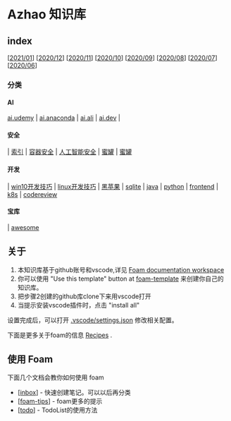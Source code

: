 # Azhao 知识库

## index

[[2021/01](doc/day.202101.md)]
[[2020/12](doc/day.202012.md)]
[[2020/11](doc/day.202011.md)]
[[2020/10](doc/day.202010.md)]
[[2020/09](doc/day.202009.md)]
[[2020/08](doc/day.202008.md)]
[[2020/07](doc/day.202007.md)]
[[2020/06](doc/day.202006.md)]

### **分类**

#### AI

[ai.udemy](doc/ai/ai.udemy.md) |
[ai.anaconda](doc/ai/ai.anaconda.md) |
[ai.ali](doc/ai/ai.ali.md) |
[ai.dev](doc/ai/ai.dev.md) |

#### **安全**

| [索引](doc/sec/sec.index.md)
| [容器安全](doc/sec/sec.container.md)
| [人工智能安全](doc/sec/sec.ai)
| [蜜罐](sec/sec.honeypots.md)
| [蜜罐](sec/sec.windows.md)

#### **开发**

| [win10开发技巧](doc/win10/win.dev.tip.md)
| [linux开发技巧](doc/linux/linux.dev.tip.md)
| [黑苹果](doc/mac/mac.black.md)
| [sqlite](dev/db.sqlite.md)
| [java](dev/java/java.index.md)
| [python](dev/python/python.index.md)
| [frontend](dev/frontend/frontend.index.md)
| [k8s](/doc/ops/k8s.readme.md)
| [codereview](/doc/dev/codereview.md)

#### **宝库**

| [awesome](dev/awesome/awesome.index.md)

## 关于

1. 本知识库基于github账号和vscode,详见 [Foam documentation workspace](https://foambubble.github.io/foam)
2. 你可以使用 "Use this template" button at [foam-template](https://github.com/foambubble/foam-template/generate) 来创建你自己的知识库。
3. 把步骤2创建的github库clone下来用vscode打开
4. 当提示安装vscode插件时，点击 "install all"

设置完成后，可以打开 [.vscode/settings.json](.vscode/settings.json) 修改相关配置。

下面是更多关于foam的信息 [Recipes](https://foambubble.github.io/foam/recipes) .

## 使用 Foam

下面几个文档会教你如何使用 foam

- [[inbox]] - 快速创建笔记。可以以后再分类
- [[foam-tips]] - foam更多的提示
- [[todo]] - TodoList的使用方法


[//begin]: # "Autogenerated link references for markdown compatibility"
[inbox]: inbox "Inbox"
[foam-tips]: foam-tips "Foam tips"
[todo]: todo "Todo"
[//end]: # "Autogenerated link references"